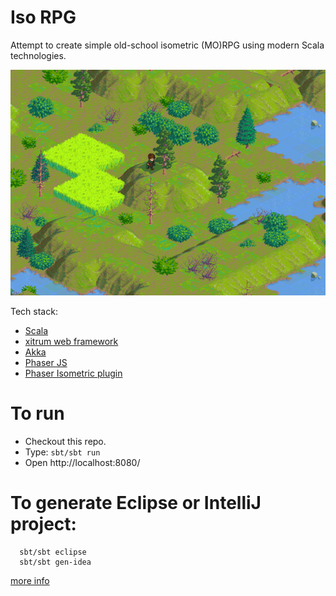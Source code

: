 Iso RPG
===

Attempt to create simple old-school isometric (MO)RPG using modern Scala technologies.

![Screenshot](screenshot.png)

Tech stack:

* [Scala](http://www.scala-lang.org/)
* [xitrum web framework](https://github.com/xitrum-framework/xitrum)
* [Akka](http://akka.io/)
* [Phaser JS](http://phaser.io/)
* [Phaser Isometric plugin](http://rotates.org/phaser/iso/)


To run
===

* Checkout this repo.
* Type: ``` sbt/sbt run ```  
* Open http://localhost:8080/


To generate Eclipse or IntelliJ project:
===

```
  sbt/sbt eclipse
  sbt/sbt gen-idea
```

[more info](https://xitrum-framework.github.io/guide/3.22/singlehtml/en/index.html#import-the-project-to-intellij)